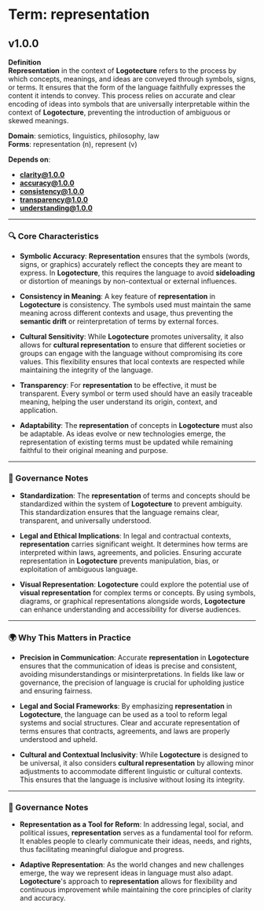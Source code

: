 # Term: representation

## v1.0.0

**Definition**  
**Representation** in the context of **Logotecture** refers to the process by which concepts, meanings, and ideas are conveyed through symbols, signs, or terms. It ensures that the form of the language faithfully expresses the content it intends to convey. This process relies on accurate and clear encoding of ideas into symbols that are universally interpretable within the context of **Logotecture**, preventing the introduction of ambiguous or skewed meanings.

**Domain**: semiotics, linguistics, philosophy, law  
**Forms**: representation (n), represent (v)

**Depends on**:  
- **clarity@1.0.0**  
- **accuracy@1.0.0**  
- **consistency@1.0.0**  
- **transparency@1.0.0**  
- **understanding@1.0.0**

---

### 🔍 Core Characteristics

- **Symbolic Accuracy**: **Representation** ensures that the symbols (words, signs, or graphics) accurately reflect the concepts they are meant to express. In **Logotecture**, this requires the language to avoid **sideloading** or distortion of meanings by non-contextual or external influences.

- **Consistency in Meaning**: A key feature of **representation** in **Logotecture** is consistency. The symbols used must maintain the same meaning across different contexts and usage, thus preventing the **semantic drift** or reinterpretation of terms by external forces.

- **Cultural Sensitivity**: While **Logotecture** promotes universality, it also allows for **cultural representation** to ensure that different societies or groups can engage with the language without compromising its core values. This flexibility ensures that local contexts are respected while maintaining the integrity of the language.

- **Transparency**: For **representation** to be effective, it must be transparent. Every symbol or term used should have an easily traceable meaning, helping the user understand its origin, context, and application.

- **Adaptability**: The **representation** of concepts in **Logotecture** must also be adaptable. As ideas evolve or new technologies emerge, the representation of existing terms must be updated while remaining faithful to their original meaning and purpose.

---

### 🔐 Governance Notes

- **Standardization**: The **representation** of terms and concepts should be standardized within the system of **Logotecture** to prevent ambiguity. This standardization ensures that the language remains clear, transparent, and universally understood.

- **Legal and Ethical Implications**: In legal and contractual contexts, **representation** carries significant weight. It determines how terms are interpreted within laws, agreements, and policies. Ensuring accurate representation in **Logotecture** prevents manipulation, bias, or exploitation of ambiguous language.

- **Visual Representation**: **Logotecture** could explore the potential use of **visual representation** for complex terms or concepts. By using symbols, diagrams, or graphical representations alongside words, **Logotecture** can enhance understanding and accessibility for diverse audiences.

---

### 🌍 Why This Matters in Practice

- **Precision in Communication**: Accurate **representation** in **Logotecture** ensures that the communication of ideas is precise and consistent, avoiding misunderstandings or misinterpretations. In fields like law or governance, the precision of language is crucial for upholding justice and ensuring fairness.

- **Legal and Social Frameworks**: By emphasizing **representation** in **Logotecture**, the language can be used as a tool to reform legal systems and social structures. Clear and accurate representation of terms ensures that contracts, agreements, and laws are properly understood and upheld.

- **Cultural and Contextual Inclusivity**: While **Logotecture** is designed to be universal, it also considers **cultural representation** by allowing minor adjustments to accommodate different linguistic or cultural contexts. This ensures that the language is inclusive without losing its integrity.

---

### 🔐 Governance Notes

- **Representation as a Tool for Reform**: In addressing legal, social, and political issues, **representation** serves as a fundamental tool for reform. It enables people to clearly communicate their ideas, needs, and rights, thus facilitating meaningful dialogue and progress.

- **Adaptive Representation**: As the world changes and new challenges emerge, the way we represent ideas in language must also adapt. **Logotecture**'s approach to **representation** allows for flexibility and continuous improvement while maintaining the core principles of clarity and accuracy.
